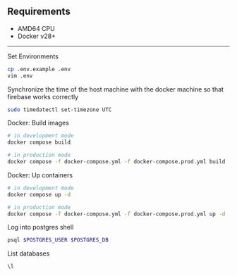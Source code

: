 ## Requirements
                                                                                                                                                                              
- AMD64 CPU
- Docker v28+ 

---

Set Environments

```bash
cp .env.example .env
vim .env
```

Synchronize the time of the host machine with the docker machine so that firebase works correctly

```bash
sudo timedatectl set-timezone UTC
```

Docker: Build images

```bash
# in development mode
docker compose build

# in production mode
docker compose -f docker-compose.yml -f docker-compose.prod.yml build
```

Docker: Up containers

```bash
# in development mode
docker compose up -d

# in production mode
docker compose -f docker-compose.yml -f docker-compose.prod.yml up -d
```

Log into postgres shell

```bash
psql $POSTGRES_USER $POSTGRES_DB
```

List databases

```
\l
```

